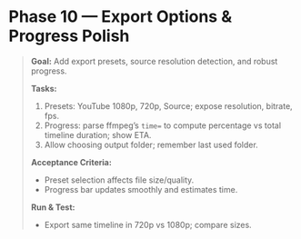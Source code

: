 # Phase 10 — Export Options & Progress Polish

> **Goal:** Add export presets, source resolution detection, and robust progress.
>
> **Tasks:**
>
> 1. Presets: YouTube 1080p, 720p, Source; expose resolution, bitrate, fps.
> 2. Progress: parse ffmpeg’s `time=` to compute percentage vs total timeline duration; show ETA.
> 3. Allow choosing output folder; remember last used folder.
>
> **Acceptance Criteria:**
>
> - Preset selection affects file size/quality.
> - Progress bar updates smoothly and estimates time.
>
> **Run & Test:**
>
> - Export same timeline in 720p vs 1080p; compare sizes.
